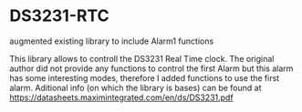 # DS3231-RTC
augmented existing library to include Alarm1 functions 

This library allows to controll the DS3231 Real Time clock. The original author did not provide any functions to control the first Alarm but this alarm has some interesting modes, therefore I added functions to use the first alarm.
Aditional info (on which the library is bases) can be found at https://datasheets.maximintegrated.com/en/ds/DS3231.pdf 

